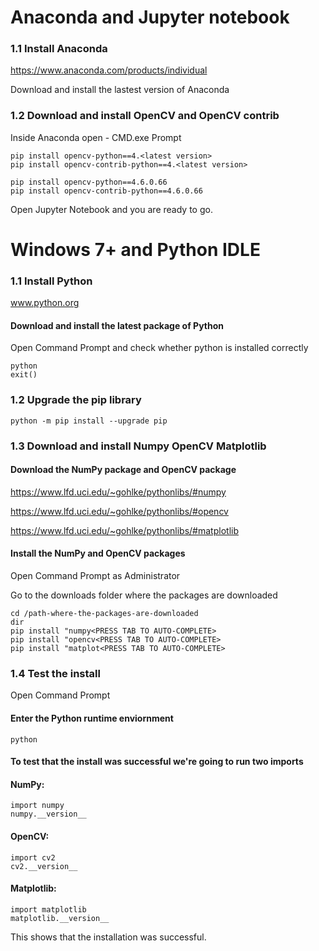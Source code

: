 Anaconda and Jupyter notebook 
=======================================================
### 1.1 Install Anaconda

https://www.anaconda.com/products/individual

Download and install the lastest version of Anaconda

### 1.2 Download and install OpenCV and OpenCV contrib
Inside Anaconda open - CMD.exe Prompt

	pip install opencv-python==4.<latest version>
	pip install opencv-contrib-python==4.<latest version>
	
	pip install opencv-python==4.6.0.66
	pip install opencv-contrib-python==4.6.0.66
	
	
Open Jupyter Notebook and you are ready to go.


Windows 7+ and Python IDLE 
================================================
### 1.1 Install Python

www.python.org

#### Download and install the latest package of Python

Open Command Prompt and check whether python is installed correctly

	python
	exit()
	
### 1.2 Upgrade the pip library
	python -m pip install --upgrade pip
	
### 1.3 Download and install Numpy OpenCV Matplotlib	
#### Download the NumPy package and OpenCV package
https://www.lfd.uci.edu/~gohlke/pythonlibs/#numpy

https://www.lfd.uci.edu/~gohlke/pythonlibs/#opencv

https://www.lfd.uci.edu/~gohlke/pythonlibs/#matplotlib
	
#### Install the NumPy and OpenCV packages
Open Command Prompt as Administrator

Go to the downloads folder where the packages are downloaded

	cd /path-where-the-packages-are-downloaded
	dir
	pip install "numpy<PRESS TAB TO AUTO-COMPLETE>
	pip install "opencv<PRESS TAB TO AUTO-COMPLETE>
	pip install "matplot<PRESS TAB TO AUTO-COMPLETE>
	
### 1.4 Test the install
Open Command Prompt
#### Enter the Python runtime enviornment
	python
#### To test that the install was successful we're going to run two imports
#### NumPy:
	import numpy
	numpy.__version__
#### OpenCV:
	import cv2
	cv2.__version__
#### Matplotlib:
	import matplotlib
	matplotlib.__version__
	
This shows that the installation was successful.



